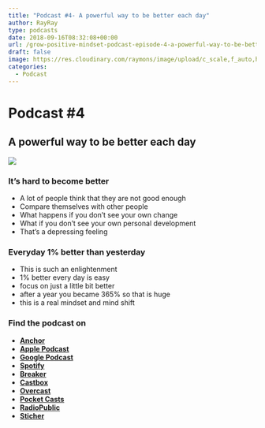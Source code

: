 ```yaml
---
title: "Podcast #4- A powerful way to be better each day"
author: RayRay
type: podcasts
date: 2018-09-16T08:32:08+00:00
url: /grow-positive-mindset-podcast-episode-4-a-powerful-way-to-be-better-each-day/
draft: false
image: https://res.cloudinary.com/raymons/image/upload/c_scale,f_auto,h_1400,q_74,w_1400/v1537686024/byrayray/A_simple_and_powerful_way_to_become_a_better_each_day_1.jpg
categories:
  - Podcast
---
```



<!--more-->
# Podcast #4
## A powerful way to be better each day

![](https://res.cloudinary.com/raymons/image/upload/c_scale,f_auto,h_1400,q_74,w_1400/v1537686024/byrayray/A_simple_and_powerful_way_to_become_a_better_each_day_1.jpg)

<div class="progressive-iframe" data-src="https://anchor.fm/growpositivemindset/embed/episodes/4---A-powerful-way-to-be-better-each-day-e26t36/a-a598cl"></div>

### It’s hard to become better

- A lot of people think that they are not good enough
- Compare themselves with other people
- What happens if you don’t see your own change
- What if you don’t see your own personal development
- That’s a depressing feeling

### Everyday 1% better than yesterday

- This is such an enlightenment
- 1% better every day is easy
- focus on just a little bit better
- after a year you became 365% so that is huge
- this is a real mindset and mind shift

### Find the podcast on
- [**Anchor**](https://anchor.fm/growpositivemindset)
- [**Apple Podcast**](https://itunes.apple.com/us/podcast/positivity-by-ray/id1425920642)
- [**Google Podcast**](https://www.google.com/podcasts?feed=aHR0cHM6Ly9hbmNob3IuZm0vcy8xODI0NTI4L3BvZGNhc3QvcnNz)
- [**Spotify**](https://open.spotify.com/show/6Y2fr3Uc03bkriRf4cC4LV)
- [**Breaker**](https://www.breaker.audio/positivity-by-ray)
- [**Castbox**](https://castbox.fm/channel/id1415080)
- [**Overcast**](https://overcast.fm/itunes1425920642/positivity-by-ray)
- [**Pocket Casts** ](https://pca.st/61JW)
- [**RadioPublic**](https://play.radiopublic.com/positivity-by-ray-Wkdm1Y)
- [**Sticher**](https://www.stitcher.com/podcast/anchor-podcasts/positivity-by-ray)
